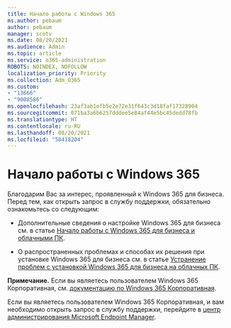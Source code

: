 ```yaml
---
title: Начало работы с Windows 365
ms.author: pebaum
author: pebaum
manager: scotv
ms.date: 08/20/2021
ms.audience: Admin
ms.topic: article
ms.service: o365-administration
ROBOTS: NOINDEX, NOFOLLOW
localization_priority: Priority
ms.collection: Adm_O365
ms.custom:
- "13666"
- "9008586"
ms.openlocfilehash: 23af3ab1efb5e2e72e31f643c3d18faf17328904
ms.sourcegitcommit: 071ba3a6b6257dddee5e84af44e5bc45dedd78fb
ms.translationtype: HT
ms.contentlocale: ru-RU
ms.lasthandoff: 08/20/2021
ms.locfileid: "58418204"
---
```

# <a name="getting-started-with-windows-365"></a>Начало работы с Windows 365

Благодарим Вас за интерес, проявленный к Windows 365 для бизнеса. Перед тем, как открыть запрос в службу поддержки, обязательно ознакомьтесь со следующим:

- Дополнительные сведения о настройке Windows 365 для бизнеса см. в статье [Начало работы с Windows 365 для бизнеса и облачными ПК](https://docs.microsoft.com/microsoft-365/admin/setup/get-started-windows-365-business).

- О распространенных проблемах и способах их решения при установке Windows 365 для бизнеса см. в статье [Устранение проблем с установкой Windows 365 для бизнеса на облачных ПК](https://docs.microsoft.com/microsoft-365/admin/setup/troubleshoot-windows-365-business).

**Примечание.** Если вы являетесь пользователем Windows 365 Корпоративная, см. [документацию по Windows 365 Корпоративная](https://docs.microsoft.com/windows-365/).

Если вы являетесь пользователем Windows 365 Корпоративная, и вам необходимо открыть запрос в службу поддержки, перейдите в [центр администрирования Microsoft Endpoint Manager](https://endpoint.microsoft.com/).
